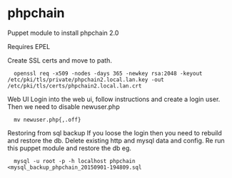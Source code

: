 # phpchain
Puppet module to install phpchain 2.0

Requires EPEL

Create SSL certs and move to path.

```
  openssl req -x509 -nodes -days 365 -newkey rsa:2048 -keyout /etc/pki/tls/private/phpchain2.local.lan.key -out /etc/pki/tls/certs/phpchain2.local.lan.crt
```

Web UI
Login into the web ui, follow instructions and create a login user. 
Then we need to disable newuser.php

```
  mv newuser.php{,.off}
```

Restoring from sql backup
If you loose the login then you need to rebuild and restore the db.
Delete existing http and mysql data and config.
Re run this puppet module and restore the db eg.

```
  mysql -u root -p -h localhost phpchain <mysql_backup_phpchain_20150901-194809.sql
```
